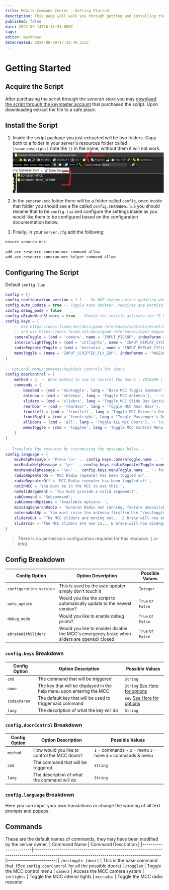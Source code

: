 ```yaml
---
title: Mobile Command Center - Getting Started
description: This page will walk you through getting and installing the script.
published: false
date: 2022-09-14T20:11:53.868Z
tags: 
editor: markdown
dateCreated: 2022-08-29T17:42:49.311Z
---
```


# Getting Started

## Acquire the Script

After purchasing the script through the sonoran store you may [download the script through the keymaster account](/tebex-assets) that purchased the script. Upon downloading extract the file to a safe place.

## Install the Script
1. Inside the script package you just extracted will be two folders. Copy both to a folder in your server's resources folder called `[sonoranscripts]` note the `[]` in the name, without them it will not work.
![directory-example.png](/mcc/directory-example.png)
2. In the `sonoran-mcc` folder there will be a folder called `config`, once inside that folder you should see a file called  `config.CHANGEME.lua` you should rename that to be `config.lua` and configure the settings inside as you would like them to be configured based on the configuration documentation below.

3. Finally, in your `server.cfg` add the following:
```
ensure sonoran-mcc

add_ace resource.sonoran-mcc command allow
add_ace resource.sonoran-mcc_helper command allow
```

## Configuring The Script
Default `config.lua`: 
```lua
config = {}
config.configuration_version = 1.1 -- Do NOT change unless updating whole config file. Used by updater to tell you when new config file options are available.
config.auto_update = true -- Toggle Auto Updater, requires ace permissions to function. See Install Docs: https://docs.sonoran.store
config.debug_mode = false
config.eBrakeWithSliders = true -- Should the vehicle activate the "E BRAKE" when the sliders are out
config.keys = {
    -- Use https://docs.fivem.net/docs/game-references/controls/#controls to find the name...
    -- and use https://docs.fivem.net/docs/game-references/input-mapper-parameter-ids/keyboard/ to find index parameters for the key options below...
    cameraToggle = {cmd = 'camera', name = 'INPUT_PICKUP', indexParam = 'e', lang = 'Access MCC Cameras'}, -- Key to access cameras
    interiorLightToggle = {cmd = 'intlights', name = 'INPUT_REPLAY_CYCLEMARKERRIGHT', indexParam = 'RBRACKET', lang = 'Toggle MCC Interior Lights'}, -- Key to toggle rear interior lighting
    radioRepeaterToggle = {cmd = 'mccradio', name = 'INPUT_REPLAY_CYCLEMARKERLEFT', indexParam = 'LBRACKET', lang = 'Toggle MCC Radio Repeater'}, -- Key to toggle Sonoran Radio repeater
    menuToggle = {name = 'INPUT_SCRIPTED_FLY_ZUP', indexParam = 'PAGEUP'} -- Keybind to open the door control menu, can be changed in FiveM settings
}

-- Optional Menu/Commands/Keybinds controls for doors
config.doorControl = {
    method = 4, -- What method to use to control the doors | INTEGER | Options: 1 = commands, 2 = menu, 3 = none, 4 = commands & menu
    commands = {
        baseCmd = {cmd = 'mcctoggle', lang = 'Base MCC Toggle Command'}, -- Base command, see below for options
        antenna = {cmd = 'antenna', lang = 'Toggle MCC Antenna'}, -- toggle the antenna
        sliders = {cmd = 'sliders', lang = 'Toggle MCC Slide Out Sections'}, -- toggle the sliders
        rearDoor = {cmd = 'reardoor', lang = 'Toggle MCC Rear Door'}, -- toggle the read door
        frontLeft = {cmd = 'frontleft', lang = "Toggle MCC Driver's Door"}, -- toggle the front left door
        frontRight = {cmd = 'frontright', lang = "Toggle Passenger's Door"}, -- toggle the front right door
        allDoors = {cmd = 'all', lang = 'Toggle ALL MCC Doors'}, -- toggle all doors
        menuToggle = {cmd = 'togglem', lang = 'Toggle MCC Control Menu'} -- command to open the door control menu
    }
}

-- Translate the resource by customizing the messages below...
config.language = {
    mccHelpMessage = 'Press \n~' .. config.keys.cameraToggle.name .. '~ to access cameras \n~' .. config.keys.interiorLightToggle.name .. '~ to toggle interior lights',
    mccRadioHelpMessage = '\n~' .. config.keys.radioRepeaterToggle.name .. '~ to toggle mobile radio repeater',
    mccMenuHelpMessage = '\n~' .. config.keys.menuToggle.name .. '~ for more controls',
    radioRepeaterOn = 'MCC Radio repeater has been toggled on',
    radioRepeaterOff = 'MCC Radio repeater has been toggled off',
    notInMCC = 'You must be in the MCC to use this!',
    noValidArgument = 'You must provide a valid argument!',
    subCommand = 'Subcommand',
    subCommandOptions = 'Available options: ',
    missingSonoranRadio = 'Sonoran Radio not running, feature unavailable...',
    antennaNotUp = 'You must raise the antenna first!\n Use "/mcctoggle antenna" do to so',
    slidersOut = 'The MCC sliders are moving out... E brake will now engage.',
    slidersIn = 'The MCC sliders are now in... E brake will now disengange'
}
```

> There is no permission configuration required for this resource.
{.is-info}

## Config Breakdown
| Config Option          | Option Description                                                                                                                         | Possible Values    |
|-----------------------|---------------------------------------------------------------------------------------------------------------------------------------------|------------------------|
| `configuration_version` | This is used by the auto updater - simply don't touch it  | `Integer` |
| `auto_update` | Would you like the script to automatically update to the newest version? | `True` or `False`
| `debug_mode` | Would you like to enable debug prints? | `True` or `False`
| `eBrakeWithSliders` | Would you like to enable/ disable the MCC's emergency brake when sliders are opened/ closed | `True` or `False`

### `config.keys` Breakdown
| Config Option          | Option Description                                                                                                                         | Possible Values    |
|-----------------------|---------------------------------------------------------------------------------------------------------------------------------------------|------------------------|
| `cmd` | The command that will be triggered | `String`
| `name` | The key that will be displayed in the help menu upon entering the MCC | `String` [See Here for options](https://docs.fivem.net/docs/game-references/controls/#controls)
| `indexParam` | The default key that will be used to trigger said command | `Key` [See Here for options](https://docs.fivem.net/docs/game-references/input-mapper-parameter-ids/keyboard/)
| `lang` | The description of what the key will do | `String`

### `config.doorControl` Breakdown
| Config Option          | Option Description                                                                                                                         | Possible Values    |
|-----------------------|---------------------------------------------------------------------------------------------------------------------------------------------|------------------------|
| `method` | How would you like to control the MCC doors? | `1` = commands - `2` = menu `3` = none `4` = commands & menu
| `cmd` | The command that will be triggered | `String`
| `lang` | The description of what the command will do | `String`

### `config.language` Breakdown
Here you can imput your own translations or change the wording of all text prompts and popups.

## Commands 
These are the default names of commands, they may have been modified by the server owner.
| Command Name | Command Description  |
|-----------------------|---------------------------------------------------------------------------------------------------------------------------------------------|------------------------|
| `/mcctoggle [door]` | This is the base command that. (See `config.doorControl` for all the possible doors)
| `/togglem` | Toggle the MCC control menu
| `camera` | Access the MCC camera system
| `intlights` | Toggle the MCC interior lights
| `mccradio` | Toggle the MCC radio repeater
